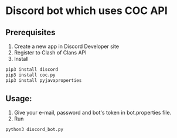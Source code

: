 # Discord bot which uses COC API
## Prerequisites
1. Create a new app in Discord Developer site
2. Register to Clash of Clans API
3. Install
```bash
pip3 install discord
pip3 install coc.py
pip3 install pyjavaproperties
```
## Usage:
1. Give your e-mail, password and bot's token in bot.properties file.
2. Run
  ```bash
  python3 discord_bot.py
  ```
